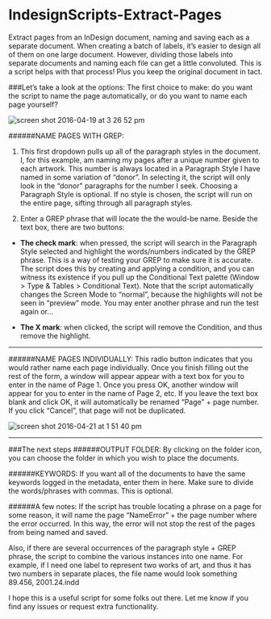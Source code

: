 # IndesignScripts-Extract-Pages
Extract pages from an InDesign document, naming and saving each as a separate document.
When creating a batch of labels, it’s easier to design all of them on one large document. However, dividing those labels into separate documents and naming each file can get a little convoluted. This is a script helps with that process! Plus you keep the original document in tact.

###Let’s take a look at the options:
The first choice to make: do you want the script to name the page automatically, or do you want to name each page yourself?

![screen shot 2016-04-19 at 3 26 52 pm](https://cloud.githubusercontent.com/assets/13002217/14720153/0151d39e-07ce-11e6-8b87-616be110d9ac.png)

######NAME PAGES WITH GREP:

1. This first dropdown pulls up all of the paragraph styles in the document. I, for this example, am naming my pages after a unique number given to each artwork. This number is always located in a Paragraph Style I have named in some variation of “donor”. In selecting it, the script will only look in the “donor" paragraphs for the number I seek. Choosing a Paragraph Style is optional. If no style is chosen, the script will run on the entire page, sifting through all paragraph styles.

2. Enter a GREP phrase that will locate the the would-be name. Beside the text box, there are two buttons:

- **The check mark**: when pressed, the script will search in the Paragraph Style selected and highlight the words/numbers indicated by the GREP phrase. This is a way of testing your GREP to make sure it is accurate. The script does this by creating and applying a condition, and you can witness its existence if you pull up the Conditional Text palette (Window > Type & Tables > Conditional Text). Note that the script automatically changes the Screen Mode to “normal”, because the highlights will not be seen in “preview” mode. You may enter another phrase and run the test again or…

- **The X mark**: when clicked, the script will remove the Condition, and thus remove the highlight.

---

######NAME PAGES INDIVIDUALLY:
This radio button indicates that you would rather name each page individually. Once you finish filling out the rest of the form, a window will appear appear with a text box for you to enter in the name of Page 1. Once you press OK, another window will appear for you to enter in the name of Page 2, etc. If you leave the text box blank and click OK, it will automatically be renamed “Page” + page number. If you click “Cancel”, that page will not be duplicated. 

![screen shot 2016-04-21 at 1 51 40 pm](https://cloud.githubusercontent.com/assets/13002217/14720171/22300022-07ce-11e6-9298-d58404511969.png)

---

###The next steps
######OUTPUT FOLDER:
By clicking on the folder icon, you can choose the folder in which you wish to place the documents.

######KEYWORDS:
If you want all of the documents to have the same keywords logged in the metadata, enter them in here. Make sure to divide the words/phrases with commas. This is optional.

######A few notes:
If the script has trouble locating a phrase on a page for some reason, it will name the page “NameError” + the page number where the error occurred. In this way, the error will not stop the rest of the pages from being named and saved.

Also, if there are several occurrences of the paragraph style + GREP phrase, the script to combine the various instances into one name. For example, if I need one label to represent two works of art, and thus it has two numbers in separate places, the file name would look something 89.456, 2001.24.indd

I hope this is a useful script for some folks out there. Let me know if you find any issues or request extra functionality.

